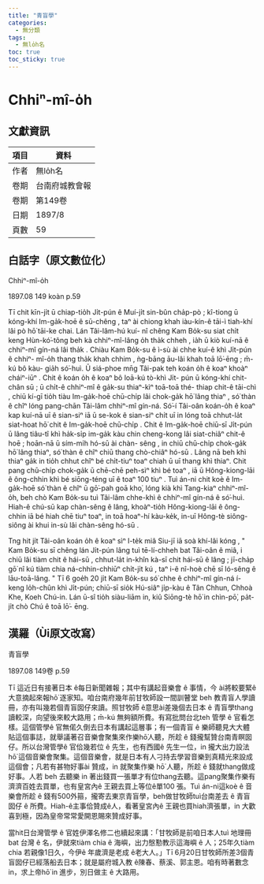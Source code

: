 ```yaml
---
title: "青盲學"
categories:
  - 無分類
tags:
  - 無lo̍h名
toc: true
toc_sticky: true
---
```


# Chhiⁿ-mî-o̍h

## 文獻資訊

| 項目 | 資料 |
|---|---|
| 作者 | 無lo̍h名 |
| 卷期 | 台南府城教會報 |
| 卷期 | 第149卷 |
| 日期 | 1897/8 |
| 頁數 | 59 |

## 白話字（原文數位化）

Chhiⁿ-mî-o̍h

1897.08 149 koàn p.59

Tī chit kīn-ji̍t ū chiap-tio̍h Ji̍t-pún ê Muí-ji̍t sin-bûn cha̍p-pò ; kî-tiong ū kóng-khí Im-ga̍k-hoē ê sū-chêng , taⁿ ài chiong khah iàu-kín-ê tāi-ì tiah-khí lâi pò hō͘ tāi-ke chai. Lán Tâi-lâm-hú kuí- nî chêng Kam Bo̍k-su siat chi̍t keng Hùn-kó͘-tông beh kà chhiⁿ-mî-lâng o̍h tha̍k chheh , ia̍h ū kiò kuí-nā ê chhiⁿ-mî gín-ná lâi tha̍k . Chiàu Kam Bo̍k-su ê ì-sù ài chhe kuí-ê khì Ji̍t-pún ê chhiⁿ- mî-o̍h thang tha̍k khah chhim , ǹg-bāng āu-lâi khah toā lō͘-ēng ; m̄-kú bô kàu- gia̍h só͘-huì. Ū siá-phoe mn̄g Tâi-pak teh koán o̍h ê koaⁿ khoàⁿ cháiⁿ-iūⁿ . Chit ê koán o̍h ê koaⁿ bô loā-kú tò-khì Ji̍t- pún ū kóng-khí chit-chân sū ; ū chi̍t-ê chhiⁿ-mî ê ga̍k-su thiaⁿ-kìⁿ toā-toā thé- thiap chit-ê tāi-chì , chiū kí-gī tio̍h tiàu Im-ga̍k-hoē chū-chi̍p lâi chok-ga̍k hō͘ lâng thiaⁿ , só͘ thàn ê chîⁿ lóng pang-chān Tâi-lâm chhiⁿ-mî gín-ná. Só͘-í Tâi-oân koán-o̍h ê koaⁿ kap kuí-nā uī ê sian-siⁿ iā ū se-kok ê sian-siⁿ chi̍t uī in lóng toā chhut-la̍t siat-hoat hō͘ chit ê Im-ga̍k-hoē chū-chi̍p . Chit ê Im-ga̍k-hoē chiū-sī Ji̍t-pún ū lâng tiâu-tî khì ha̍k-si̍p im-ga̍k kàu chin cheng-kong lâi siat-chiâⁿ chit-ê hoē ; hoān-nā ū sím-mi̍h hó-sū ài chàn- sêng , in chiū chū-chi̍p chok-ga̍k hō͘ lâng thiaⁿ, só͘ thàn ê chîⁿ chiū thang chò-chiâⁿ hó-sū . Lâng nā beh khì thiaⁿ ga̍k in tio̍h chhut chîⁿ bé chi̍t-tiuⁿ toaⁿ chiah ū uī thang khì thiaⁿ. Chit pang chū-chi̍p chok-ga̍k ū chē-chē peh-sìⁿ khì bé toaⁿ , iā ū Hông-kiong-lāi ê ông-chhin khì bé siōng-téng uī ê toaⁿ 100 tiuⁿ . Tuì án-ni chit koè ê Im-ga̍k-hoē só͘ thàn ê chîⁿ ū gō͘-pah goā kho͘, lóng kià khì Tang-kiaⁿ chhiⁿ-mî-o̍h, beh chò Kam Bo̍k-su tuì Tâi-lâm chhe-khì ê chhiⁿ-mî gín-ná ê só͘-huì. Hiah-ê chú-sū kap chàn-sêng ê lâng, khoàⁿ-tio̍h Hông-kiong-lāi ê ông-chhin iā bé hiah chē tiuⁿ toaⁿ, in toā hoaⁿ-hí kàu-ke̍k, in-uī Hông-tè siông-siông ài khui in-sù lâi chàn-sêng hó-sū .

Tng hit ji̍t Tâi-oân koán o̍h ê koaⁿ sìⁿ I-te̍k miâ Siu-jī iā soà khí-lâi kóng , " Kam Bo̍k-su sī chêng lán Ji̍t-pún lâng tuì tē-lí-chheh bat Tâi-oân ê miâ, i chiū lâi tiàm chit ê hái-sū , chhut-la̍t in-khîn kà-sī chit hái-sū ê lâng ; jī-cha̍p gō͘ nî kú tiàm chia ná-chhin-chhiūⁿ chi̍t-ji̍t kú , taⁿ i-ê nî-hoè chē sī ló-sêng ê lāu-toā-lâng. " Tī 6 goe̍h 20 ji̍t Kam Bo̍k-su só͘ chhe ê chhiⁿ-mî gín-ná í-keng lo̍h-chûn khì Ji̍t-pún; chiū-sī sio̍k Hú-siâⁿ ji̍p-kàu ê Tân Chhun, Chhoà Khe, Koeh Chú-in. Lán ū-sî tio̍h siàu-liām in, kiû Siōng-tè hō͘ in chìn-pō͘, pa̍t-ji̍t chò Chú ê toā lō͘- ēng.

## 漢羅（Ùi原文改寫）

青盲學

1897.08 149卷 p.59

Tī 這近日有接著日本 ê每日新聞雜報；其中有講起音樂會 ê 事情，今 ài將較要緊ê 大意摘起來報hō͘ 逐家知。咱台南府幾年前甘牧師設一間訓瞽堂 beh 教青盲人學讀冊，亦有叫幾若個青盲囡仔來讀。照甘牧師 ê意思ài差幾個去日本 ê 青盲學thang讀較深，向望後來較大路用；m̄-kú 無夠額所費。有寫批問台北teh 管學 ê 官看怎樣。這個管學ê 官無偌久倒去日本有講起這層事；有一個青盲 ê 樂師聽見大大體貼這個事誌，就舉議著召音樂會聚集來作樂hō͘人聽，所趁 ê 錢攏幫贊台南青瞑囡仔。所以台灣管學ê 官佮幾若位 ê 先生，也有西國ê 先生一位，in 攏大出力設法 hō͘ 這個音樂會聚集。這個音樂會，就是日本有人刁持去學習音樂到真精光來設成這個會；凡若有甚物好事ài 贊成，in 就聚集作樂 hō͘ 人聽，所趁 ê 錢就thang做成好事。人若 beh 去聽樂 in 著出錢買一張單才有位thang去聽。這pang聚集作樂有濟濟百姓去買單，也有皇宮內ê 王親去買上等位ê單100 張。Tuì án-ni這koè ê 音樂會所趁 ê 錢有500外箍，攏寄去東京青盲學，beh做甘牧師tuì台南差去 ê 青盲囡仔 ê 所費。Hiah-ê主事佮贊成ê人，看著皇宮內ê 王親也買hiah濟張單，in 大歡喜到極，因為皇帝常常愛開恩賜來贊成好事。

當hit日台灣管學 ê 官姓伊澤名修二也續起來講：「甘牧師是前咱日本人tuì 地理冊 bat 台灣 ê 名，伊就來tiàm chia ê 海嶼，出力慇懃教示這海嶼 ê 人；25年久tiàm chia 若親像1日久，今伊ê 年歲濟是老成 ê老大人。」Tī 6月20日甘牧師所差3個青盲囡仔已經落船去日本；就是屬府城入教 ê陳春、蔡溪、郭主恩。咱有時著數念in，求上帝hō͘ in 進步，別日做主 ê 大路用。
